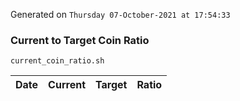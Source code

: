 Generated on `Thursday 07-October-2021 at 17:54:33`

### Current to Target Coin Ratio
`current_coin_ratio.sh`

Date|Current|Target|Ratio
---|---|---|---
